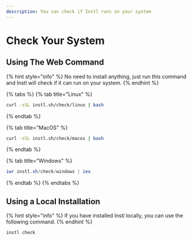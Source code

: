 ```yaml
---
description: You can check if Instl runs on your system
---
```


# Check Your System

## Using The Web Command

{% hint style="info" %}
No need to install anything, just run this command and Instl will check if it can run on your system.
{% endhint %}

{% tabs %}
{% tab title="Linux" %}
```bash
curl -sSL instl.sh/check/linux | bash
```
{% endtab %}

{% tab title="MacOS" %}
```bash
curl -sSL instl.sh/check/macos | bash
```
{% endtab %}

{% tab title="Windows" %}
```powershell
iwr instl.sh/check/windows | iex
```
{% endtab %}
{% endtabs %}

## Using a Local Installation

{% hint style="info" %}
If you have installed Instl locally, you can use the following command.
{% endhint %}

```bash
instl check
```

